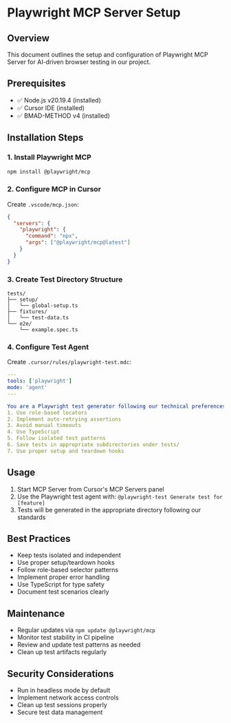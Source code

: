 # Playwright MCP Server Setup

## Overview
This document outlines the setup and configuration of Playwright MCP Server for AI-driven browser testing in our project.

## Prerequisites
- ✅ Node.js v20.19.4 (installed)
- ✅ Cursor IDE (installed)
- ✅ BMAD-METHOD v4 (installed)

## Installation Steps

### 1. Install Playwright MCP
```bash
npm install @playwright/mcp
```

### 2. Configure MCP in Cursor
Create `.vscode/mcp.json`:
```json
{
  "servers": {
    "playwright": {
      "command": "npx",
      "args": ["@playwright/mcp@latest"]
    }
  }
}
```

### 3. Create Test Directory Structure
```
tests/
├── setup/
│   └── global-setup.ts
├── fixtures/
│   └── test-data.ts
└── e2e/
    └── example.spec.ts
```

### 4. Configure Test Agent
Create `.cursor/rules/playwright-test.mdc`:
```yaml
---
tools: ['playwright']
mode: 'agent'
---

You are a Playwright test generator following our technical preferences:
1. Use role-based locators
2. Implement auto-retrying assertions
3. Avoid manual timeouts
4. Use TypeScript
5. Follow isolated test patterns
6. Save tests in appropriate subdirectories under tests/
7. Use proper setup and teardown hooks
```

## Usage
1. Start MCP Server from Cursor's MCP Servers panel
2. Use the Playwright test agent with: `@playwright-test Generate test for [feature]`
3. Tests will be generated in the appropriate directory following our standards

## Best Practices
- Keep tests isolated and independent
- Use proper setup/teardown hooks
- Follow role-based selector patterns
- Implement proper error handling
- Use TypeScript for type safety
- Document test scenarios clearly

## Maintenance
- Regular updates via `npm update @playwright/mcp`
- Monitor test stability in CI pipeline
- Review and update test patterns as needed
- Clean up test artifacts regularly

## Security Considerations
- Run in headless mode by default
- Implement network access controls
- Clean up test sessions properly
- Secure test data management 